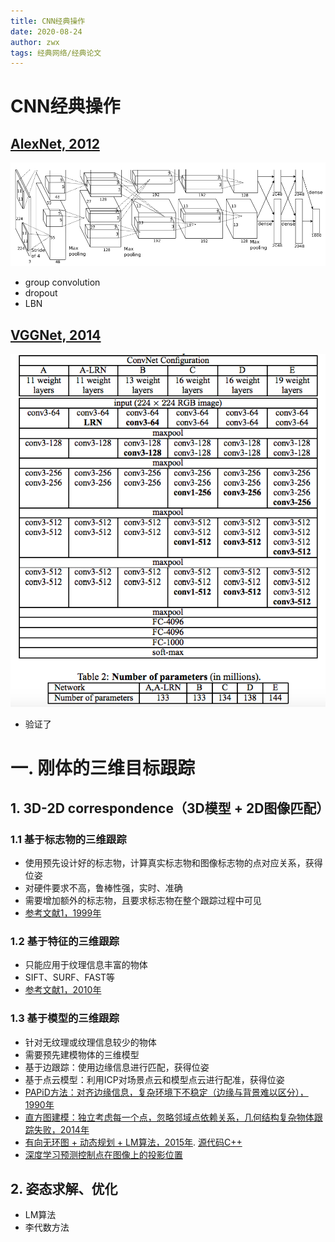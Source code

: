 ```yaml
---
title: CNN经典操作
date: 2020-08-24
author: zwx
tags: 经典网络/经典论文
---
```

# CNN经典操作
## [AlexNet, 2012](https://papers.nips.cc/paper/4824-imagenet-classification-with-deep-convolutional-neural-networks.pdf)
![AlexNet](https://raw.githubusercontent.com/huhuzwxy/huhuzwxy.github.io/master/assets/images/alexnet.png)
- group convolution
- dropout
- LBN

## [VGGNet, 2014](https://arxiv.org/pdf/1409.1556.pdf)
![VGGNet](https://raw.githubusercontent.com/huhuzwxy/huhuzwxy.github.io/master/assets/images/VGGNet.png)
- 验证了


# 一. 刚体的三维目标跟踪
## 1. 3D-2D correspondence（3D模型 + 2D图像匹配）
### 1.1 基于标志物的三维跟踪
- 使用预先设计好的标志物，计算真实标志物和图像标志物的点对应关系，获得位姿
- 对硬件要求不高，鲁棒性强，实时、准确
- 需要增加额外的标志物，且要求标志物在整个跟踪过程中可见
- [参考文献1，1999年](https://scinapse.io/papers/2127972053)

### 1.2 基于特征的三维跟踪
- 只能应用于纹理信息丰富的物体
- SIFT、SURF、FAST等
- [参考文献1，2010年](https://link.springer.com/content/pdf/10.1007/s00371-010-0490-6.pdf)

### 1.3 基于模型的三维跟踪
- 针对无纹理或纹理信息较少的物体
- 需要预先建模物体的三维模型
- 基于边跟踪：使用边缘信息进行匹配，获得位姿
- 基于点云模型：利用ICP对场景点云和模型点云进行配准，获得位姿
- [PAPiD方法：对齐边缘信息，复杂环境下不稳定（边缘与背景难以区分），1990年](https://pdfs.semanticscholar.org/ed98/39b734c359a84135da5a0dee1085a98795a1.pdf?_ga=2.86637464.1253126460.1598252170-507994665.1598252170)
- [直方图建模：独立考虑每一个点，忽略邻域点依赖关系，几何结构复杂物体跟踪失败，2014年](http://campar.in.tum.de/pub/ilics2013tvcg/ilics2013tvcg.pdf)
- [有向无环图 + 动态规划 + LM算法，2015年](https://imbinwang.github.io/static/assets/pdf/landing/2015_TVC_Textureless3DObjectTracking.pdf).  [源代码C++](https://github.com/guofengw/GOSTracker)
- [深度学习预测控制点在图像上的投影位置](https://members.loria.fr/GSimon/files/cours/article1.pdf)

## 2. 姿态求解、优化
- LM算法
- 李代数方法

